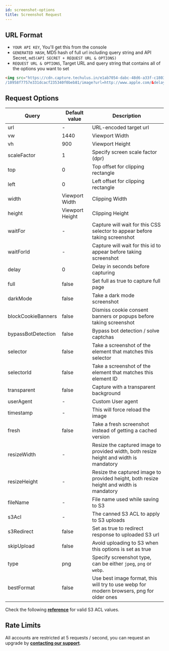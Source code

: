 ```yaml
---
id: screenshot-options
title: Screenshot Request
---
```


## URL Format

- `YOUR API KEY`, You'll get this from the console
- `GENERATED HASH`, MD5 hash of full url including query string and API Secret, `md5(API SECRET + REQUEST URL & OPTIONS)`
- `REQUEST URL & OPTIONS`, Target URL and query string that contains all of the options you want to set

```html
<img src="https://cdn.capture.techulus.in/e1ab7054-dabc-48d6-a33f-c18038aac1c8
/10958f7757e331dcacf235340f0beb81/image?url=http://www.apple.com/&delay=2">
```

## Request Options

| Query        	        | Default value   	| Description                                                                             	|
|--------------	        |-----------------	|-----------------------------------------------------------------------------------------	|
| url          	        | -               	| URL-encoded target url                                                                  	|
| vw           	        | 1440            	| Viewport Width                                                                          	|
| vh           	        | 900             	| Viewport Height                                                                         	|
| scaleFactor  	        | 1               	| Specify screen scale factor (dpr)                                                       	|
| top          	        | 0               	| Top offset for clipping rectangle                                                       	|
| left         	        | 0               	| Left offset for clipping rectangle                                                      	|
| width        	        | Viewport Width  	| Clipping Width                                                                          	|
| height       	        | Viewport Height 	| Clipping Height                                                                         	|
| waitFor      	        | -               	| Capture will wait for this CSS selector to appear before taking screenshot              	|
| waitForId    	        | -               	| Capture will wait for this id to appear before taking screenshot                        	|
| delay        	        | 0               	| Delay in seconds before capturing                                                       	|
| full         	        | false           	| Set full as true to capture full page                                                   	|
| darkMode              | false             | Take a dark mode screenshot                                                               |
| blockCookieBanners    | false             | Dismiss cookie consent banners or popups before taking screenshot                         |
| bypassBotDetection    | false             | Bypass bot detection / solve captchas                                                     |
| selector              | false           	| Take a screenshot of the element that matches this selector                               |
| selectorId            | false           	| Take a screenshot of the element that matches this element ID                             |
| transparent  	        | false           	| Capture with a transparent background                                                   	|
| userAgent    	        | -               	| Custom User agent                                                                       	|
| timestamp    	        | -               	| This will force reload the image                                                        	|
| fresh        	        | false           	| Take a fresh screenshot instead of getting a cached version                             	|
| resizeWidth  	        | -               	| Resize the captured image to provided width, both resize height and width is mandatory  	|
| resizeHeight 	        | -               	| Resize the captured image to provided height, both resize height and width is mandatory 	|
| fileName     	        | -               	| File name used while saving to S3                                                       	|
| s3Acl	       	        | -               	| The canned S3 ACL to apply to S3 uploads                                                	|
| s3Redirect   	        | false           	| Set as true to redirect response to uploaded S3 url                                     	|
| skipUpload   	        | false           	| Avoid uploading to S3 when this options is set as true                                   	|
| type         	        | png              	| Specify screenshot type, can be either `jpeg`, `png` or `webp`.                           |
| bestFormat         	| false           	| Use best image format, this will try to use webp for modern browsers, png for older ones  |

Check the following [**reference**](https://docs.aws.amazon.com/AWSJavaScriptSDK/latest/AWS/S3.html#putObject-property) for valid S3 ACL values.

## Rate Limits

All accounts are restricted at 5 requests / second, you can request an upgrade by **[contacting our support](https://techulus.freshdesk.com/support/home)**.
